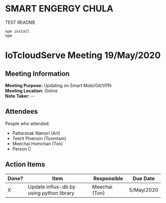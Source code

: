 # SMART ENGERGY CHULA

TEST README

```
npm install
npm
```

# IoTcloudServe Meeting 19/May/2020
## Meeting Information
**Meeting Purpose:** Updating on Smart Mobi/Git/VPN  
**Meeting Location:** Online  
**Note Taker:** --  

## Attendees
People who attended:
- Pattarasak Namsri (Art)
- Teerit Ploensin (Toomtam) 
- Meechai Homchan (Ton)
- Person C


## Action Items
| Done? | Item | Responsible | Due Date |
| ---- | ---- | ---- | ---- |
|X| Update influx-db by using python library | Meechai (Ton)  | 5/May/2020 |
